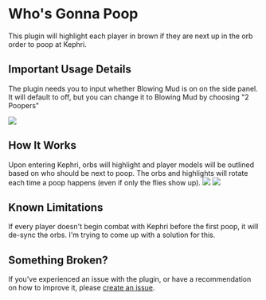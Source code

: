 # Who's Gonna Poop

This plugin will highlight each player in brown if they are next up in the orb order to poop at Kephri.

## Important Usage Details

The plugin needs you to input whether Blowing Mud is on on the side panel. It will default to off, but you can change it to Blowing Mud by choosing "2 Poopers"

![](https://imgur.com/MVe3Tf4.png)

## How It Works

Upon entering Kephri, orbs will highlight and player models will be outlined based on who should be next to poop. The orbs and highlights will rotate each time a poop happens (even if only the flies show up).
![](https://imgur.com/eNB4fZq.png)
![](https://imgur.com/GURZSzy.png)

## Known Limitations

If every player doesn't begin combat with Kephri before the first poop, it will de-sync the orbs. I'm trying to come up with a solution for this.

## Something Broken?

If you've experienced an issue with the plugin, or have a recommendation on how to improve it, please [create an issue](https://github.com/ElOsoGroso/WhosGonnaPoop/issues/new).

